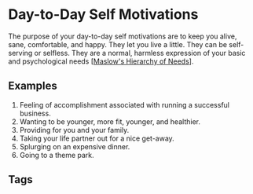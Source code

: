 # Day-to-Day Self Motivations

The purpose of your day-to-day self motivations are to keep you alive, sane, comfortable, and happy. They let you live a little. They can be self-serving or selfless. They are a normal, harmless expression of your basic and psychological needs [[Maslow's Hierarchy of Needs](https://en.wikipedia.org/wiki/Maslow's_hierarchy_of_needs)].  

## Examples
1. Feeling of accomplishment associated with running a successful business.  
2. Wanting to be younger, more fit, younger, and healthier.  
3. Providing for you and your family.  
4. Taking your life partner out for a nice get-away.  
5. Splurging on an expensive dinner.  
6. Going to a theme park.  

## Tags
